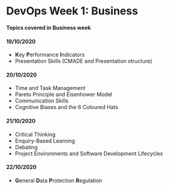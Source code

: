 # DevOps Week 1: Business

**Topics covered in Business week**

#### 19/10/2020

- **K**ey **P**erformance **I**ndicators
- Presentation Skills (CMADE and Presentation structure)

#### 20/10/2020

- Time and Task Management
- Pareto Principle and Eisenhower Model
- Communication Skills
- Cognitive Biases and the 6 Coloured Hats


#### 21/10/2020

- Critical Thinking
- Enquiry-Based Learning
- Debating
- Project Environments and Software Development Lifecycles


#### 22/10/2020

- **G**eneral **D**ata **P**rotection **R**egulation
